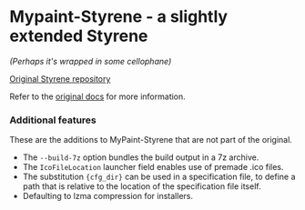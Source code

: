 # Mypaint-Styrene - a slightly extended Styrene
_(Perhaps it's wrapped in some cellophane)_

[Original Styrene repository](https://github.com/achadwick/styrene/)

Refer to the [original docs](https://styrene.readthedocs.io/en/latest/)
for more information.

### Additional features

These are the additions to MyPaint-Styrene that are not part of the original.

* The `--build-7z` option bundles the build output in a 7z archive.
* The `IcoFileLocation` launcher field enables use of premade .ico files.
* The substitution `{cfg_dir}` can be used in a specification file, to define a path that is relative to the location of the specification file itself.
* Defaulting to lzma compression for installers.
